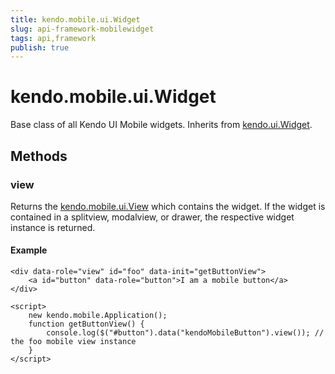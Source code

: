```yaml
---
title: kendo.mobile.ui.Widget
slug: api-framework-mobilewidget
tags: api,framework
publish: true
---
```


# kendo.mobile.ui.Widget

Base class of all Kendo UI Mobile widgets. Inherits from [kendo.ui.Widget](/kendo-ui/api/framework/widget).

## Methods

### view

Returns the [kendo.mobile.ui.View](/kendo-ui/api/mobile/view) which contains the widget. If the widget is contained in a splitview, modalview, or drawer, the respective widget instance is returned.

#### Example

    <div data-role="view" id="foo" data-init="getButtonView">
        <a id="button" data-role="button">I am a mobile button</a>
    </div>

    <script>
        new kendo.mobile.Application();
        function getButtonView() {
            console.log($("#button").data("kendoMobileButton").view()); // the foo mobile view instance
        }
    </script>
